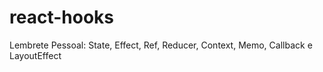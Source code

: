 # react-hooks
Lembrete Pessoal: State, Effect, Ref, Reducer, Context, Memo, Callback e LayoutEffect
